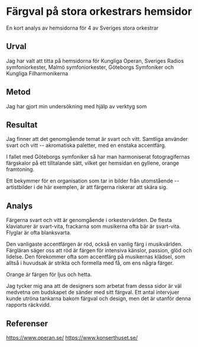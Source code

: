 # Färgval på stora orkestrars hemsidor

En kort analys av hemsidorna för 4 av Sveriges stora orkestrar

## Urval

Jag har valt att titta på hemsidorna för Kungliga Operan, Sveriges Radios symfoniorkester, Malmö symfoniorkester, Göteborgs Symfoniker och Kungliga Filharmonikerna

## Metod

Jag har gjort min undersökning med hjälp av verktyg som

## Resultat

Jag finner att det genomgående temat är svart och vitt. Samtliga använder svart och vitt -- akromatiska paletter, med en enstaka accentfärg.

I fallet med Göteborgs symfoniker så har man harmoniserat fotogragifernas färgskalor på ett tilltalande sätt, vilket ger hemsidan en gyllene, orange framtoning.

Ett bekymmer för en organisation som tar in bilder från utomstående -- artistbilder i de här exemplen, är att färgerna riskerar att skära sig.

## Analys

Färgerna svart och vitt är genomgående i orkestervärlden. De flesta klaviaturer är svart-vita, frackarna som musikerna ofta bär är svart-vita. Flyglar är ofta blanksvarta.

Den vanligaste accentfärgen är röd, också en vanlig färg i musikvärlden. Färgläran säger oss att röd är färgen för intensiva känslor, passion, glöd och lidelse. Den förekommer ofta som accentfärg på musikernas klädsel, som alltså i huvudsak är strikta och formella med få, om ens några färger.

Orange är färgen för ljus och hetta.

Jag tycker mig ana att de designers som arbetat fram dessa sidor är väl medvetna om budskapet de sänder med sitt färgval. Ett antal intervjuer kunde utröna tankarna bakom färgval och design, men det är utanför denna rapports räckvidd.

## Referenser

https://www.operan.se/
https://www.konserthuset.se/